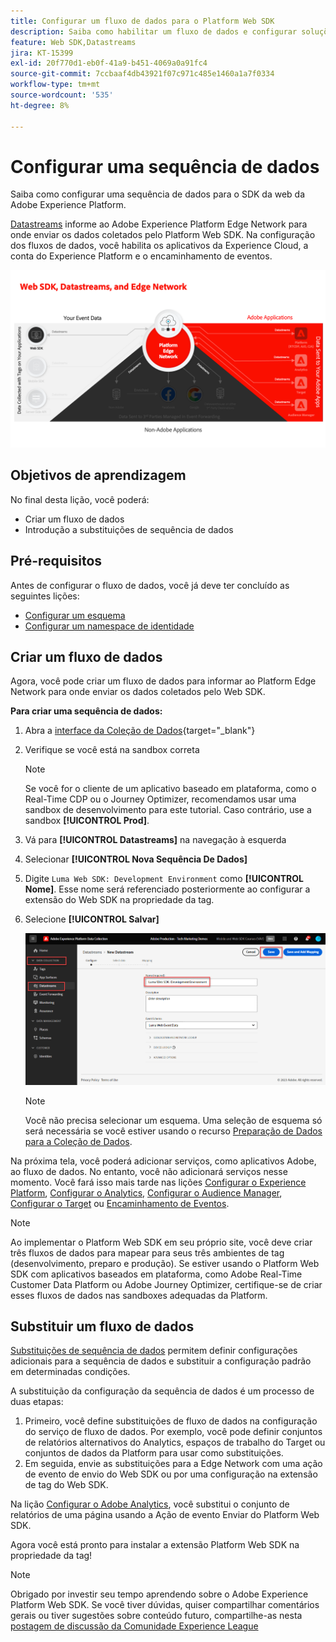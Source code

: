 ```yaml
---
title: Configurar um fluxo de dados para o Platform Web SDK
description: Saiba como habilitar um fluxo de dados e configurar soluções da Experience Cloud. Esta lição é parte do tutorial Implementar a Adobe Experience Cloud com o SDK da web.
feature: Web SDK,Datastreams
jira: KT-15399
exl-id: 20f770d1-eb0f-41a9-b451-4069a0a91fc4
source-git-commit: 7ccbaaf4db43921f07c971c485e1460a1a7f0334
workflow-type: tm+mt
source-wordcount: '535'
ht-degree: 8%

---
```


# Configurar uma sequência de dados

Saiba como configurar uma sequência de dados para o SDK da web da Adobe Experience Platform.

[Datastreams](https://experienceleague.adobe.com/pt-br/docs/experience-platform/datastreams/overview) informe ao Adobe Experience Platform Edge Network para onde enviar os dados coletados pelo Platform Web SDK. Na configuração dos fluxos de dados, você habilita os aplicativos da Experience Cloud, a conta do Experience Platform e o encaminhamento de eventos.

![Web SDK, sequências de dados e diagrama do Edge Network](assets/dc-websdk-datastreams.png)

## Objetivos de aprendizagem

No final desta lição, você poderá:

* Criar um fluxo de dados
* Introdução a substituições de sequência de dados

## Pré-requisitos

Antes de configurar o fluxo de dados, você já deve ter concluído as seguintes lições:

* [Configurar um esquema](configure-schemas.md)
* [Configurar um namespace de identidade](configure-identities.md)

## Criar um fluxo de dados

Agora, você pode criar um fluxo de dados para informar ao Platform Edge Network para onde enviar os dados coletados pelo Web SDK.

**Para criar uma sequência de dados:**

1. Abra a [interface da Coleção de Dados](https://experience.adobe.com/data-collection/){target="_blank"}
1. Verifique se você está na sandbox correta

   >[!NOTE]
   >
   >Se você for o cliente de um aplicativo baseado em plataforma, como o Real-Time CDP ou o Journey Optimizer, recomendamos usar uma sandbox de desenvolvimento para este tutorial. Caso contrário, use a sandbox **[!UICONTROL Prod]**.

1. Vá para **[!UICONTROL Datastreams]** na navegação à esquerda
1. Selecionar **[!UICONTROL Nova Sequência De Dados]**
1. Digite `Luma Web SDK: Development Environment` como **[!UICONTROL Nome]**. Esse nome será referenciado posteriormente ao configurar a extensão do Web SDK na propriedade da tag.
1. Selecione **[!UICONTROL Salvar]**

   ![Criar a sequência de dados](assets/datastream-create-new-datastream.png)

   >[!NOTE]
   >
   >Você não precisa selecionar um esquema. Uma seleção de esquema só será necessária se você estiver usando o recurso [Preparação de Dados para a Coleção de Dados](/help/data-collection/edge/data-prep.md).

Na próxima tela, você poderá adicionar serviços, como aplicativos Adobe, ao fluxo de dados. No entanto, você não adicionará serviços nesse momento. Você fará isso mais tarde nas lições [Configurar o Experience Platform](setup-experience-platform.md), [Configurar o Analytics](setup-analytics.md), [Configurar o Audience Manager](setup-audience-manager.md), [Configurar o Target](setup-target.md) ou [Encaminhamento de Eventos](setup-event-forwarding.md).

>[!NOTE]
>
>Ao implementar o Platform Web SDK em seu próprio site, você deve criar três fluxos de dados para mapear para seus três ambientes de tag (desenvolvimento, preparo e produção). Se estiver usando o Platform Web SDK com aplicativos baseados em plataforma, como Adobe Real-Time Customer Data Platform ou Adobe Journey Optimizer, certifique-se de criar esses fluxos de dados nas sandboxes adequadas da Platform.

## Substituir um fluxo de dados

[Substituições de sequência de dados](https://experienceleague.adobe.com/pt-br/docs/experience-platform/datastreams/overrides) permitem definir configurações adicionais para a sequência de dados e substituir a configuração padrão em determinadas condições.

A substituição da configuração da sequência de dados é um processo de duas etapas:

1. Primeiro, você define substituições de fluxo de dados na configuração do serviço de fluxo de dados. Por exemplo, você pode definir conjuntos de relatórios alternativos do Analytics, espaços de trabalho do Target ou conjuntos de dados da Platform para usar como substituições.
1. Em seguida, envie as substituições para a Edge Network com uma ação de evento de envio do Web SDK ou por uma configuração na extensão de tag do Web SDK.

Na lição [Configurar o Adobe Analytics](setup-analytics.md), você substitui o conjunto de relatórios de uma página usando a Ação de evento Enviar do Platform Web SDK.

Agora você está pronto para instalar a extensão Platform Web SDK na propriedade da tag!

>[!NOTE]
>
>Obrigado por investir seu tempo aprendendo sobre o Adobe Experience Platform Web SDK. Se você tiver dúvidas, quiser compartilhar comentários gerais ou tiver sugestões sobre conteúdo futuro, compartilhe-as nesta [postagem de discussão da Comunidade Experience League](https://experienceleaguecommunities.adobe.com/t5/adobe-experience-platform-data/tutorial-discussion-implement-adobe-experience-cloud-with-web/td-p/444996?profile.language=pt)
